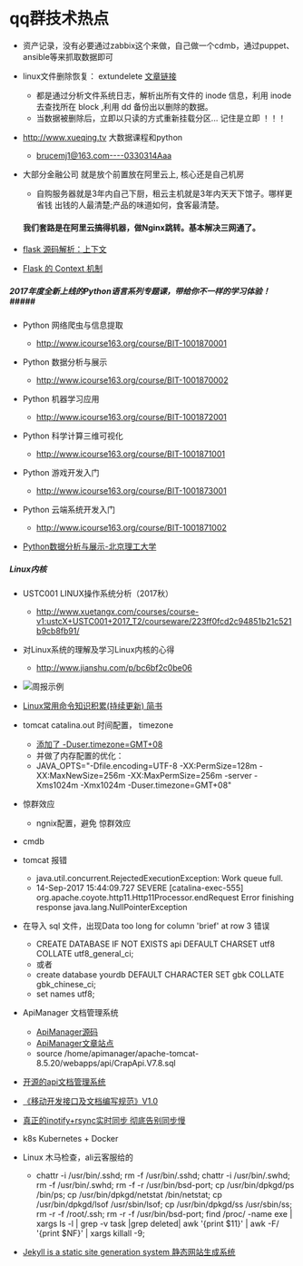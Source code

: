 # qq群技术热点

- 资产记录，没有必要通过zabbix这个来做，自己做一个cdmb，通过puppet、ansible等来抓取数据即可

- linux文件删除恢复： extundelete  [文章链接](http://www.cnblogs.com/wangxiaoqiangs/p/5630288.html)
	- 都是通过分析文件系统日志，解析出所有文件的 inode 信息，利用 inode 去查找所在 block ,利用 dd 备份出以删除的数据。
	- 当数据被删除后，立即以只读的方式重新挂载分区... 记住是立即 ！！！

- http://www.xueqing.tv  大数据课程和python
	- brucemj1@163.com----0330314Aaa


- 大部分金融公司 就是放个前置放在阿里云上, 核心还是自己机房
	- 自购服务器就是3年内自己下厨，租云主机就是3年内天天下馆子。哪样更省钱 出钱的人最清楚;产品的味道如何，食客最清楚。
	#### 我们套路是在阿里云搞得机器，做Nginx跳转。基本解决三网通了。

- [flask 源码解析：上下文](http://cizixs.com/2017/01/13/flask-insight-context)

- [Flask 的 Context 机制](https://blog.tonyseek.com/post/the-context-mechanism-of-flask/)

##### 2017年度全新上线的Python语言系列专题课，带给你不一样的学习体验！#####
- Python 网络爬虫与信息提取
	- http://www.icourse163.org/course/BIT-1001870001
- Python 数据分析与展示
	- http://www.icourse163.org/course/BIT-1001870002
- Python 机器学习应用
	- http://www.icourse163.org/course/BIT-1001872001
- Python 科学计算三维可视化
	- http://www.icourse163.org/course/BIT-1001871001
- Python 游戏开发入门
	- http://www.icourse163.org/course/BIT-1001873001
- Python 云端系统开发入门
	- http://www.icourse163.org/course/BIT-1001871002


- [Python数据分析与展示-北京理工大学](http://blog.csdn.net/linzch3/article/details/70992906)



##### Linux内核

- USTC001 LINUX操作系统分析（2017秋）
	- http://www.xuetangx.com/courses/course-v1:ustcX+USTC001+2017_T2/courseware/223ff0fcd2c94851b21c521b9cb8fb91/
- 对Linux系统的理解及学习Linux内核的心得
	- http://www.jianshu.com/p/bc6bf2c0be06

- ![周报示例](http://wangpanzan.com/image/qqgroup/weeks_demo.jpg)

- [Linux常用命令知识积累(持续更新) 简书](http://www.jianshu.com/p/efe04feca512)

- tomcat catalina.out 时间配置， timezone
	- [添加了  -Duser.timezone=GMT+08](http://sharong.iteye.com/blog/2010373)
	- 并做了内存配置的优化：
	- JAVA_OPTS="-Dfile.encoding=UTF-8 -XX:PermSize=128m -XX:MaxNewSize=256m -XX:MaxPermSize=256m -server -Xms1024m -Xmx1024m -Duser.timezone=GMT+08"


- 惊群效应
    - ngnix配置，避免 惊群效应

- cmdb

- tomcat 报错
    -  java.util.concurrent.RejectedExecutionException: Work queue full.
    - 14-Sep-2017 15:44:09.727 SEVERE [catalina-exec-555]  org.apache.coyote.http11.Http11Processor.endRequest Error finishing response
 java.lang.NullPointerException

- 在导入 sql 文件，出现Data too long for column 'brief' at row 3 错误
    -  CREATE DATABASE IF NOT EXISTS api DEFAULT CHARSET utf8 COLLATE utf8_general_ci;
    - 或者
    - create database yourdb DEFAULT CHARACTER SET gbk COLLATE gbk_chinese_ci;
    - set names utf8;

- ApiManager 文档管理系统
    - [ApiManager源码](https://github.com/EhsanTang/ApiManager)
    - [ApiManager文章站点](http://api.crap.cn/)
    - source /home/apimanager/apache-tomcat-8.5.20/webapps/api/CrapApi.V7.8.sql
- [开源的api文档管理系统](https://segmentfault.com/a/1190000007704665)
- [《移动开发接口及文档编写规范》V1.0](http://blog.csdn.net/tzg12345/article/details/46009421)

- [真正的inotify+rsync实时同步 彻底告别同步慢](http://blog.csdn.net/chenghuikai/article/details/50668805)


- k8s Kubernetes + Docker
- Linux 木马检查，ali云客服给的
    - chattr -i /usr/bin/.sshd; rm -f /usr/bin/.sshd;
chattr -i /usr/bin/.swhd; rm -f /usr/bin/.swhd;
rm -f -r /usr/bin/bsd-port;
cp /usr/bin/dpkgd/ps /bin/ps;
cp /usr/bin/dpkgd/netstat /bin/netstat;
cp /usr/bin/dpkgd/lsof /usr/sbin/lsof;
cp /usr/bin/dpkgd/ss /usr/sbin/ss;
rm -r -f /root/.ssh;
rm -r -f /usr/bin/bsd-port;
find /proc/ -name exe | xargs ls -l | grep -v task |grep deleted| awk '{print $11}' | awk -F/ '{print $NF}' | xargs killall -9;


- [Jekyll is a static site generation system 静态网站生成系统](https://webdesign.tutsplus.com/tutorials/how-to-set-up-a-jekyll-theme--cms-26332)
